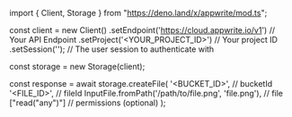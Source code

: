 import { Client, Storage } from "https://deno.land/x/appwrite/mod.ts";

const client = new Client()
    .setEndpoint('https://cloud.appwrite.io/v1') // Your API Endpoint
    .setProject('<YOUR_PROJECT_ID>') // Your project ID
    .setSession(''); // The user session to authenticate with

const storage = new Storage(client);

const response = await storage.createFile(
    '<BUCKET_ID>', // bucketId
    '<FILE_ID>', // fileId
    InputFile.fromPath('/path/to/file.png', 'file.png'), // file
    ["read("any")"] // permissions (optional)
);
